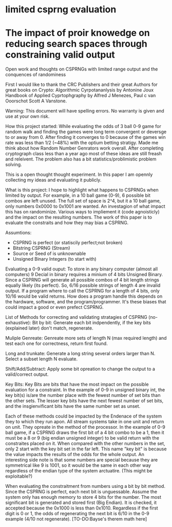 # limited csprng evaluation
# The impact of proir knowedge on reducing search spaces through constraining valid output
Open work and thoughts on CSPRNGs with limited range output and the conquences of randominess

First I would like to thank the CRC Publishers and their great Authors for great books on Crypto:
Algorithmic Cyrpotananlysis by Antonine Joux
Handbook of Applied Cyprtophgraphy by Alfred J Menezes, Paul c van Ooorschot Scott A Vanstone.

Warning:
This document will have spelling errors.
No warranty is given and use at your own risk.

How this project started:
While evaluating the odds of 3 ball 0-9 game for random walk and finding the games were long term convergent or deversge to or away from 0. After finding it converges to 0 because of the games win rate was less than 1/2 (~48%) with the optium betting stratigy. Made me think about how Random Number Genrators work overall. After completing cryptograph class less than a year ago most of these ideas are still freash and releivent. The problem also has a bit statistics/problimistic problem solving.

This is a open thought thought experiment. In this paper I am opennly collecting my ideas and evaluating it publicly.

What is this project:
I hope to highlight what happens to CSPRNGs when limited by output. For example, in a 10 ball game (0-9), 6 possible bit combos are left unused. The full set of space is 2^4, but it a 10 ball game, only numbers 0x0000 to 0x1001 are wanted. An investagion of what impact this has on randominize. Various ways to impliement it (code agnoisticly) and the impact on the resulting numbers. The work of this paper is to evaluate the constraits and how they may bias a CSPRNG.

<th>Assumtions:</th>
<ul>
  <li>CSPRNG is perfect (or statiscily perfect;not broken)</li>
  <li>Bitstring CSPRNG (Stream)</li>
  <li>Source or Seed of is unknownable</li>
  <li>Unsigned Binary Integers (to start with)</li>
</ul>

Evaluating a 0-9 valid ouput:
To store in any binary computer (almost all computers) 9 Decial in binary requires a minium of 4 bits Unsigned Binary. Since a CSPRNG will generate all possible combos of 4 bit length strings equally likely (its perfect). So, 6/16 possible strings of length 4 are invalid output. If a program where to call the CSPRNG for a length of 4 bits, only 10/16 would be valid returns. How does a program handle this depends on the hardware, software, and the program/programmer. It's these biases that could impact a good or even prefect CSPRNG.

List of Methods for correcting and validating stratagies of CSPRNG (no-exhaustive):
Bit by bit:
Generate each bit indpendently, if the key bits (explained later) don't match, regenerate.

Muliple Genreate:
Genreate more sets of length N (max required length) and test each one for correctness, return first found.

Long and trunkate:
Generate a long string several orders larger than N. Select a subset length N evaluate.

Shift/Add/Subtract:
Apply some bit opreation to change the output to a valid/correct output.

Key Bits:
Key Bits are bits that have the most impact on the possible evaluation for a constraint.
In the example of 0-9 in unsigned binary int, the key bit(s) is/are the number place with the fewest number of set bits than the other sets. The lesser key bits have the next fewest number of set bits, and the insgienvificant bits have the same number set as unset.

Each of these methods could be impacted by the Endenace of the system they to which they run apon. All stream systems take in one unit and return on unit. They opreate in the method of the processor. In the example of 0-9 ball game, if a CSPRNG draws the first bit of a 4 bit combo to be a 1, then it must be a 8 or 9 (big endian unsigned integer) to be valid return with the constraites placed on it. When compared with the other numbers in the set, only 2 start with the key bit set in the far left. This name "key bit" is because the value impacts the results of the odds for the whole output. An interesting side note is that some numbers are special because they are symmetrical like 9 is 1001, so it would be the same in each other way regardless of the endian type of the system arctuatire. (This might be exploitable?)

When evaluating the constraitment from numbers using a bit by bit method. Since the CSPRNG is perfect, each next bit is unguessable. Assume the system only has enough memory to store 4 bits for the number. The most significant bit is generated and stored first (Big Endian). It is checked, it accepted because the 0x1000 is less than 0x1010. Regardless if the first digit is 0 or 1, the odds of regenerating the next bit is 6/10 in the 0-9 example (4/10 not regenerate). [TO-DO:Bayse's therem math here]
